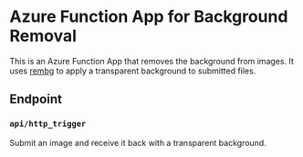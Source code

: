 # Azure Function App for Background Removal

This is an Azure Function App that removes the background from images. It uses [rembg](https://github.com/danielgatis/rembg) to apply a transparent background to submitted files.

## Endpoint

### `api/http_trigger`
Submit an image and receive it back with a transparent background.
